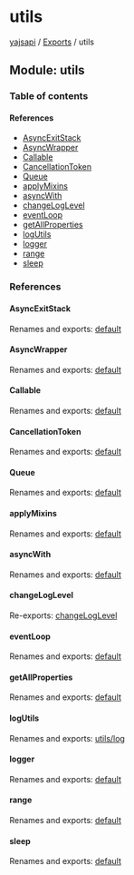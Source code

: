 # utils

[yajsapi](https://github.com/golemfactory/yagna-docs/tree/5f53a0b64a8fff4cb7197e9d14d2dca4bc451540/yajsapi/README.md) / [Exports](https://github.com/golemfactory/yagna-docs/tree/5f53a0b64a8fff4cb7197e9d14d2dca4bc451540/yajsapi/modules.md) / utils

## Module: utils

### Table of contents

#### References

* [AsyncExitStack](utils.md#asyncexitstack)
* [AsyncWrapper](utils.md#asyncwrapper)
* [Callable](utils.md#callable)
* [CancellationToken](utils.md#cancellationtoken)
* [Queue](utils.md#queue)
* [applyMixins](utils.md#applymixins)
* [asyncWith](utils.md#asyncwith)
* [changeLogLevel](utils.md#changeloglevel)
* [eventLoop](utils.md#eventloop)
* [getAllProperties](utils.md#getallproperties)
* [logUtils](utils.md#logutils)
* [logger](utils.md#logger)
* [range](utils.md#range)
* [sleep](utils.md#sleep)

### References

#### AsyncExitStack

Renames and exports: [default](https://github.com/golemfactory/yagna-docs/tree/5f53a0b64a8fff4cb7197e9d14d2dca4bc451540/yajsapi/classes/utils_asyncexitstack.default.md)

#### AsyncWrapper

Renames and exports: [default](https://github.com/golemfactory/yagna-docs/tree/5f53a0b64a8fff4cb7197e9d14d2dca4bc451540/yajsapi/classes/utils_asyncwrapper.default.md)

#### Callable

Renames and exports: [default](https://github.com/golemfactory/yagna-docs/tree/5f53a0b64a8fff4cb7197e9d14d2dca4bc451540/yajsapi/interfaces/utils_callable.default.md)

#### CancellationToken

Renames and exports: [default](https://github.com/golemfactory/yagna-docs/tree/5f53a0b64a8fff4cb7197e9d14d2dca4bc451540/yajsapi/classes/utils_cancellationtoken.default.md)

#### Queue

Renames and exports: [default](https://github.com/golemfactory/yagna-docs/tree/5f53a0b64a8fff4cb7197e9d14d2dca4bc451540/yajsapi/classes/utils_queue.default.md)

#### applyMixins

Renames and exports: [default](utils_applymixins.md#default)

#### asyncWith

Renames and exports: [default](utils_asyncwith.md#default)

#### changeLogLevel

Re-exports: [changeLogLevel](utils_log.md#changeloglevel)

#### eventLoop

Renames and exports: [default](utils_eventloop.md#default)

#### getAllProperties

Renames and exports: [default](utils_getallproperties.md#default)

#### logUtils

Renames and exports: [utils/log](utils_log.md)

#### logger

Renames and exports: [default](utils_log.md#default)

#### range

Renames and exports: [default](utils_range.md#default)

#### sleep

Renames and exports: [default](utils_sleep.md#default)

